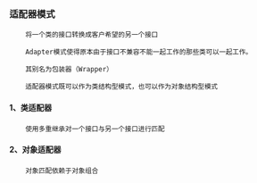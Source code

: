 ### 适配器模式
        将一个类的接口转换成客户希望的另一个接口
        
        Adapter模式使得原本由于接口不兼容不能一起工作的那些类可以一起工作。
        
        其别名为包装器（Wrapper）
        
        适配器模式既可以作为类结构型模式，也可以作为对象结构型模式
        
#### 1、类适配器
        使用多重继承对一个接口与另一个接口进行匹配
                
#### 2、对象适配器
        对象匹配依赖于对象组合